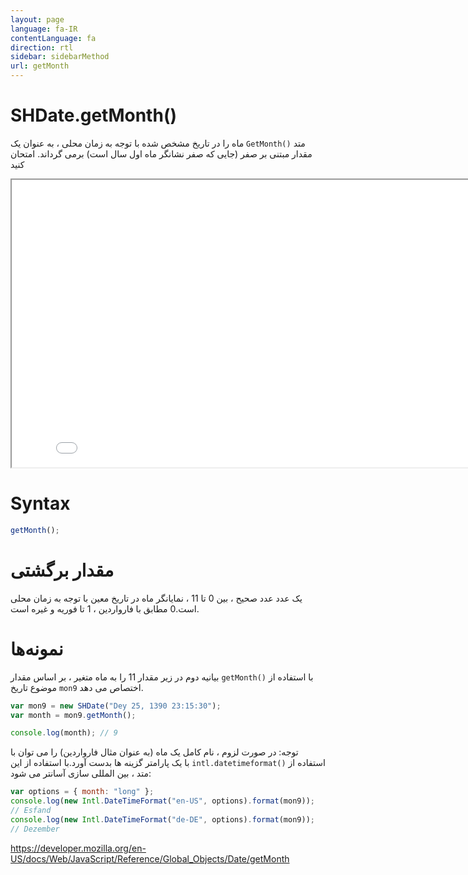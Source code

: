 ```yaml
---
layout: page
language: fa-IR
contentLanguage: fa
direction: rtl
sidebar: sidebarMethod
url: getMonth
---
```


# SHDate.getMonth()

متد <code dir="ltr">GetMonth()</code> ماه را در تاریخ مشخص شده با توجه به زمان محلی ، به عنوان یک مقدار مبتنی بر صفر (جایی که صفر نشانگر ماه اول سال است) برمی گرداند.
امتحان کنید

<iframe style="width: 830px; height: 460px;" src="/SHDateTime-js/examples/live.html?function=getMonth" title="MDN Web Docs Interactive Example" loading="lazy"></iframe>
<br/>

# Syntax

```js
getMonth();
```

# مقدار برگشتی

یک عدد عدد صحیح ، بین 0 تا 11 ، نمایانگر ماه در تاریخ معین با توجه به زمان محلی است.0 مطابق با فارواردین ، 1 تا فوریه و غیره است.

# نمونه‌ها

با استفاده از <code dir="ltr">getMonth()</code>
بیانیه دوم در زیر مقدار 11 را به ماه متغیر ، بر اساس مقدار موضوع تاریخ `mon9` اختصاص می دهد.

```js
var mon9 = new SHDate("Dey 25, 1390 23:15:30");
var month = mon9.getMonth();

console.log(month); // 9
```

توجه: در صورت لزوم ، نام کامل یک ماه (به عنوان مثال فارواردین) را می توان با استفاده از <code dir = "ltr">intl.datetimeformat()</code> با یک پارامتر گزینه ها بدست آورد.با استفاده از این متد ، بین المللی سازی آسانتر می شود:

```js
var options = { month: "long" };
console.log(new Intl.DateTimeFormat("en-US", options).format(mon9));
// Esfand
console.log(new Intl.DateTimeFormat("de-DE", options).format(mon9));
// Dezember
```

https://developer.mozilla.org/en-US/docs/Web/JavaScript/Reference/Global_Objects/Date/getMonth
